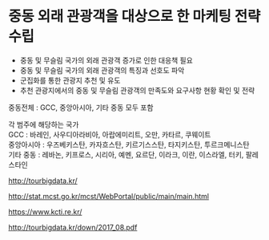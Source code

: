 # 중동 외래 관광객을 대상으로 한 마케팅 전략 수립

- 중동 및 무슬림 국가의 외래 관광객 증가로 인한 대응책 필요
- 중동 및 무슬림 국가의 외래 관광객의 특징과 선호도 파악
- 군집화를 통한 관광지 추천 및 유도
- 추천 관광지에서의 중동 및 무슬림 관광객의 만족도와 요구사항 현황 확인 및 전략  

중동전체 : GCC, 중앙아시아, 기타 중동 모두 포함

각 범주에 해당하는 국가</br>
GCC : 바레인, 사우디아라비아, 아랍에미리트, 오만, 카타르, 쿠웨이트</br>
중앙아시아 : 우즈베키스탄, 카자흐스탄, 키르기스스탄, 타지키스탄, 투르크메니스탄</br>
기타 중동 : 레바논, 키프로스, 시리아, 예멘, 요르단, 이라크, 이란, 이스라엘, 터키, 팔레스타인</br>

http://tourbigdata.kr/

http://stat.mcst.go.kr/mcst/WebPortal/public/main/main.html

https://www.kcti.re.kr/

http://tourbigdata.kr/down/2017_08.pdf
